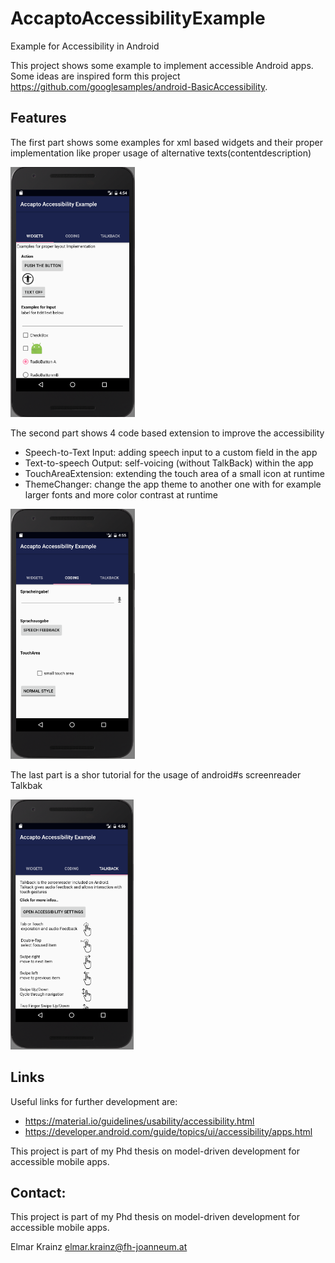 # AccaptoAccessibilityExample
Example for Accessibility in Android

This project shows some example to implement accessible Android apps. Some ideas are inspired form this project https://github.com/googlesamples/android-BasicAccessibility.

Features
--------


The first part shows some examples for xml based widgets and their proper implementation like proper usage of alternative texts(contentdescription)

<img src="docs/screenshot1.png" height="400" alt="Screenshot"/>



The second part shows 4 code based extension to improve the accessibility

- Speech-to-Text Input: adding speech input to a custom field in the app
- Text-to-speech Output: self-voicing (without TalkBack) within the app
- TouchAreaExtension: extending the touch area of a small icon at runtime
- ThemeChanger: change the app theme to another one with for example larger fonts and more color contrast at runtime

<img src="docs/screenshot2.png" height="400" alt="Screenshot"/>



The last part is a shor tutorial for the usage of android#s screenreader Talkbak

<img src="docs/screenshot3.png" height="400" alt="Screenshot"/>



Links
-----
Useful links for further development are:

 - https://material.io/guidelines/usability/accessibility.html
 - https://developer.android.com/guide/topics/ui/accessibility/apps.html

This project is part of my Phd thesis on model-driven development for accessible mobile apps.



Contact:
--------
This project is part of my Phd thesis on model-driven development for accessible mobile apps.

Elmar Krainz
elmar.krainz@fh-joanneum.at



